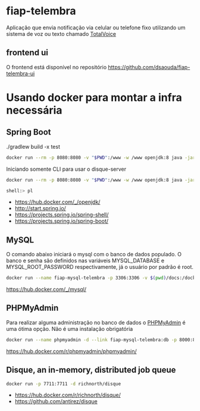 # fiap-telembra

Aplicação que envia notificação via celular ou telefone fixo utilizando um sistema de voz ou texto chamado [TotalVoice](http://www.totalvoice.com.br)

## frontend ui

O frontend está disponível no repositório https://github.com/dsaouda/fiap-telembra-ui

# Usando docker para montar a infra necessária

## Spring Boot

./gradlew build -x test

```bash
docker run --rm -p 8080:8080 -v "$PWD":/www -w /www openjdk:8 java -jar build/libs/fiap-telembra-1.0.0.jar
```

Iniciando somente CLI para usar o disque-server

```bash
docker run --rm -p 8080:8080 -v "$PWD":/www -w /www openjdk:8 java -jar build/libs/fiap-telembra-1.0.0.jar cli
```

```bash
shell:> pl
```

 - https://hub.docker.com/_/openjdk/
 - http://start.spring.io/
 - https://projects.spring.io/spring-shell/
 - https://projects.spring.io/spring-boot/

## MySQL

O comando abaixo iniciará o mysql com o banco de dados populado. O banco e senha são definidos nas variáveis MYSQL_DATABASE e MYSQL_ROOT_PASSWORD respectivamente, já o usuário por padrão é root.

```bash
docker run --name fiap-mysql-telembra -p 3306:3306 -v $(pwd)/docs:/docker-entrypoint-initdb.d/ -e MYSQL_DATABASE=fiap_telembra -e MYSQL_ROOT_PASSWORD=<PASSWORD> -d mysql --character-set-server=utf8mb4 --collation-server=utf8mb4_unicode_ci
```

https://hub.docker.com/_/mysql/

## PHPMyAdmin

Para realizar alguma administração no banco de dados o [PHPMyAdmin](https://www.phpmyadmin.net/) é uma ótima opção. Não é uma instalação obrigatória

```bash
docker run --name phpmyadmin -d --link fiap-mysql-telembra:db -p 8000:80 phpmyadmin/phpmyadmin
```
https://hub.docker.com/r/phpmyadmin/phpmyadmin/

## Disque, an in-memory, distributed job queue

```bash
docker run -p 7711:7711 -d richnorth/disque
```

 - https://hub.docker.com/r/richnorth/disque/
 - https://github.com/antirez/disque
